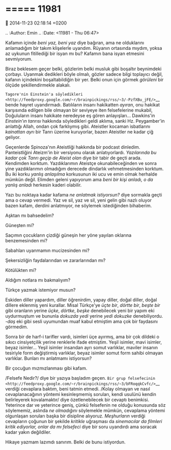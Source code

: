 =====
11981
=====

:date: 2014-11-23 02:18:14 +0200

.. :Author: Emin
.. :Date:   <11981 - Thu 06:47>

Kafamın içinde *beni yaz, beni yaz* diye bağıran, ama ne olduklarını
anlamadığım bir takım klişelerle uyandım. Rüyanın ortasında mıydım,
yoksa az uykunun fitillediği bir isyan mı bu? Kafamın bana isyan
etmesini sevmiyorum.

Biraz beklesem geçer belki, gözlerim belki musluk gibi boşaltır
beynimdeki çorbayı. Uyanmak dedikleri böyle olmalı, gözler sadece bilgi
toplayıcı değil, kafanın içindekini boşaltabildiğin bir yer. Belki onun
için görmek *görüleni* bir ölçüde şekillendirmekle alakalı.

`Tagore'nin Einstein'a
söyledikleri <http://feedproxy.google.com/~r/brainpickings/rss/~3/-PzfXBu_jFE/>`__
bende hayret uyandırmadı. Batılıların insanı hakikatten *ayıran*, onu
hakikat karşısında edilgen bile olmayan bir seviyeye iten felsefelerine
mukabil, Doğuluların insanı hakikate neredeyse eş gören anlayışları...
Dawkins'in *Einstein'ın tanrısı* hakkında söyledikleri geldi aklıma,
sanki Hz. Peygamber'in anlattığı Allah, ondan çok farklıymış gibi.
Ateistler kocaman isbatlarını *kainattan ayrı* bir Tanrı üzerine
kuruyorlar, bazen Ateistler ne kadar çiğ geliyor.

Geçenlerde Spinoza'nın Ateistliği hakkında bir podcast dinledim.
Panteistliğini Ateizm'in bir versiyonu olarak anlatıyorlardı.
*Yazılarında bu kadar çok Tanrı geçip de Ateist olan* diye bir tabir de
geçti arada. Kendimden korktum. Yazdıklarımın Ateistçe okunabileceğinden
ve sonra yine yazdıklarımın olmadığım derecede dindarlık vehmetmesinden
korktum. Bu iki korku *yanlış anlaşılma* korkusunun iki ucu ve emin
olmak herhalde mümkün değil. Elimden geleni yapıyorum ama *beni bir kişi
anladı, o da yanlış anladı* herkesin kaderi olabilir.

Yazı bu noktaya kadar kafama *ne anlatmak istiyorsun?* diye sormakla
geçti ama o cevap vermedi. Yaz ve sil, yaz ve sil, yeni gelin gibi nazlı
oluyor bazen kafam, derdini anlatmıyor, ne söylemek istediğinden
bihaberim.

Aşktan mı bahsedelim?

Güneşten mi?

Saçımın çocukların çizdiği güneşin her yöne yayılan oklarına
benzemesinden mi?

Sabahları uyanmamın mucizesinden mi?

Şekersizliğin faydalarından ve zararlarından mı?

Kötülükten mi?

Aldığım notlara mı bakmalıyım?

Türkçe yazmak istemiyor musun?

Eskiden diller yapardım, diller öğrenirdim, yapay diller, doğal diller,
doğal dillere eklenmiş yeni kurallar. Misal Türkçe'ye *üçte bir*,
*dörtte bir*, *beşte bir* gibi oranların yerine *üçke*, *dörtke*,
*beşke* denebilecek yeni bir yapım eki uydurmuştum ve bununla *dokuzda
yedi* yerine *yedi dokuzke* denebiliyordu. *-daş* eki gibi sesli
uyumundan muaf kabul etmiştim ama çok bir faydasını görmedim.

Sonra bir de harf-i tarifler vardı, isimleri üçe ayırmış, ama bir çok
dildeki o sıkıcı cinsiyetçilik yerine renklerle ifade etmiştim. Yeşil
isimler, mavi isimler, beyaz isimler... Yeşil isimler insandan ayrı
somut varlıklar, maviler insanın tesiriyle form değiştirmiş varlıklar,
beyaz isimler somut form sahibi olmayan varlıklar. Bunları mı anlatmamı
istiyorsun?

Bir çocuğun mızmızlanması gibi kafam.

/Felsefe Nedir?/ diye bir yazıya başladım geçen. `Bir grup
felsefecinin <http://feedproxy.google.com/~r/brainpickings/rss/~3/bFRoqqkCvfc/>`__
verdiği cevaplara baktım, beni tatmin etmedi. /Kolay olmayan ve nasıl
cevaplanacağının yöntemi kesinleşmemiş soruları, kendi usulünü kendin
belirleyerek kovalamaktır/ diye özetlenebilecek bir cevaptı benimkisi.
Yeterince dar ve yeterince geniş, çünkü felsefenin ne olduğu konusunda
söz söylememiz, aslında *ne olmadığını* söylemekle mümkün, cevaplama
yöntemi olgunlaşan soruları başka bir disipline alıyoruz. *Meşhurların*
verdiği cevapların çoğunun bir şekilde *kritikle* uğraşması da
*sinemacılar da filmleri kritik ediyorlar, onlar da mı felsefeci* diye
bir soru uyandırdı ama soracak kadar yakın değildiler.

Hikaye yazmam lazımdı sanırım. Belki de bunu istiyordun.
